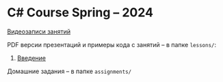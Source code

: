 # C# Course Spring – 2024

[Видеозаписи занятий](https://www.youtube.com/playlist?list=PLl2sJ30rgYIrvur8Rxo-tP90XFjcvdttX)

PDF версии презентаций и примеры кода с занятий – в папке `lessons/`:
1. [Введение](./lessons/01-intro/01-intro.pdf)

Домашние задания – в папке `assignments/`
